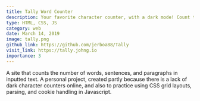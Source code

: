 ```yaml
---
title: Tally Word Counter
description: Your favorite character counter, with a dark mode! Count the number of words, sentences, and paragraphs in your text instantly.
type: HTML, CSS, JS
category: web
date: March 14, 2019
image: tally.png
github_link: https://github.com/jerboa88/Tally
visit_link: https://tally.johng.io
importance: 3
---
```

A site that counts the number of words, sentences, and paragraphs in inputted text. A personal project,
created partly because there is a lack of dark character counters online, and also to practice using CSS grid
layouts, parsing, and cookie handling in Javascript.

